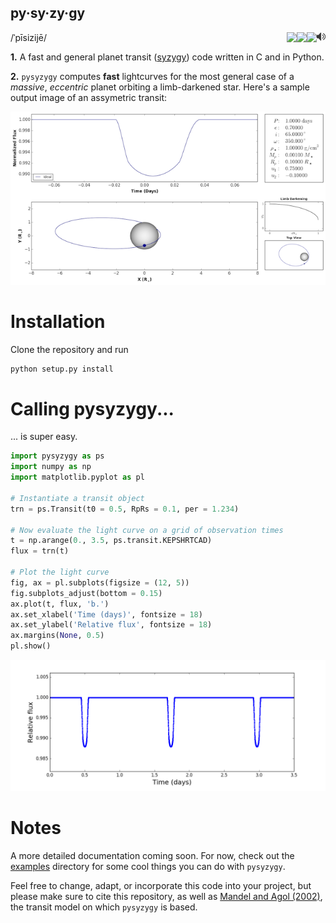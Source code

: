 py·sy·zy·gy
-----------
/ˈpīsizijē/
<a href="https://raw.githubusercontent.com/rodluger/pysyzygy/master/img/pysyzygy.mp3"><img style="float: right;" src="img/speaker.png?raw=True"/></a>
<a href="https://raw.githubusercontent.com/rodluger/pysyzygy/master/LICENSE"><img align="right" src="https://img.shields.io/badge/license-MIT-blue.svg"/></a>
<a href="https://coveralls.io/github/rodluger/pysyzygy?branch=master"><img align="right" src="https://coveralls.io/repos/github/rodluger/pysyzygy/badge.svg?branch=master"/></a>
<a href="https://travis-ci.org/rodluger/pysyzygy"><img align="right" src="https://travis-ci.org/rodluger/pysyzygy.svg?branch=master"/></a>

**1.** A fast and general planet transit ([syzygy](http://en.wikipedia.org/wiki/Syzygy_%28astronomy%29)) code written in C and in Python.

**2.** ``pysyzygy`` computes **fast** lightcurves for the most general case of a *massive*, *eccentric* planet orbiting a limb-darkened star. Here's a sample output image of an assymetric transit:

![transit](img/transit.png?raw=True)

Installation
============
Clone the repository and run

```bash
python setup.py install
```

Calling pysyzygy...
===================

... is super easy.

```python
import pysyzygy as ps
import numpy as np
import matplotlib.pyplot as pl

# Instantiate a transit object
trn = ps.Transit(t0 = 0.5, RpRs = 0.1, per = 1.234) 

# Now evaluate the light curve on a grid of observation times
t = np.arange(0., 3.5, ps.transit.KEPSHRTCAD)
flux = trn(t)

# Plot the light curve
fig, ax = pl.subplots(figsize = (12, 5))
fig.subplots_adjust(bottom = 0.15)
ax.plot(t, flux, 'b.')
ax.set_xlabel('Time (days)', fontsize = 18)
ax.set_ylabel('Relative flux', fontsize = 18)
ax.margins(None, 0.5)
pl.show()
```     

![transit](img/hotjup.png?raw=True)

Notes
=====

A more detailed documentation coming soon. For now, check out the [examples](examples) directory for
some cool things you can do with ``pysyzygy``.

Feel free to change, adapt, or incorporate this code into your project, but please make sure to cite this repository, as well as [Mandel and Agol (2002)](http://adsabs.harvard.edu/abs/2002ApJ...580L.171M>), the transit model on which ``pysyzygy`` is based.
